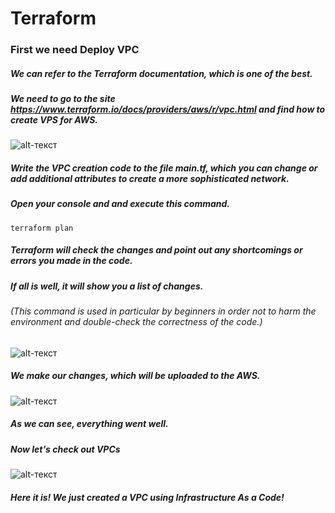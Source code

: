 # Terraform
### First we need Deploy VPC
##### We can refer to the Terraform documentation, which is one of the best.
##### We need to go to the site https://www.terraform.io/docs/providers/aws/r/vpc.html and find how to create VPS for AWS.
![alt-текст]()
 
##### Write the VPC creation code to the file main.tf, which you can change or add additional attributes to create a more sophisticated network.
##### Open your console and and execute this command.
```terraform plan ```
##### Terraform will check the changes and point out any shortcomings or errors you made in the code. 
##### If all is well, it will show you a list of changes. 
###### (This command is used in particular by beginners in order not to harm the environment and double-check the correctness of the code.)
![alt-текст]()
##### We make our changes, which will be uploaded to the AWS.
![alt-текст]()
##### As we can see, everything went well.
##### Now let's check out VPCs
![alt-текст]()
##### Here it is! We just created a VPC using Infrastructure As a Code!



